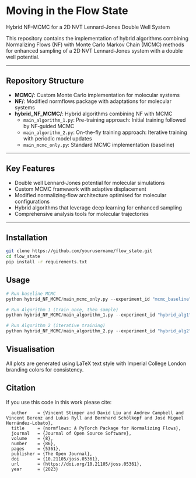 <!-- File: README.md -->

# Moving in the Flow State  
Hybrid NF–MCMC for a 2D NVT Lennard‐Jones Double Well System

This repository contains the implementation of hybrid algorithms combining Normalizing Flows (NF) with Monte Carlo Markov Chain (MCMC) methods for enhanced sampling of a 2D NVT Lennard‐Jones system with a double well potential.

---

## Repository Structure

- **MCMC/**: Custom Monte Carlo implementation for molecular systems  
- **NF/**: Modified normflows package with adaptations for molecular systems  
- **hybrid_NF_MCMC/**: Hybrid algorithms combining NF with MCMC  
  - `main_algorithm_1.py`: Pre-training approach: Initial training followed by NF‐guided MCMC  
  - `main_algorithm_2.py`: On-the-fly training approach: Iterative training with periodic model updates  
  - `main_mcmc_only.py`: Standard MCMC implementation (baseline)

---

## Key Features

- Double well Lennard‐Jones potential for molecular simulations  
- Custom MCMC framework with adaptive displacement  
- Modified normalizing‐flow architecture optimised for molecular configurations  
- Hybrid algorithms that leverage deep learning for enhanced sampling  
- Comprehensive analysis tools for molecular trajectories  

---

## Installation

```bash
git clone https://github.com/yourusername/flow_state.git
cd flow_state
pip install -r requirements.txt
```

## Usage 
```python
# Run baseline MCMC
python hybrid_NF_MCMC/main_mcmc_only.py --experiment_id "mcmc_baseline"

# Run Algorithm 1 (train once, then sample)
python hybrid_NF_MCMC/main_algorithm_1.py --experiment_id "hybrid_alg1"

# Run Algorithm 2 (iterative training)
python hybrid_NF_MCMC/main_algorithm_2.py --experiment_id "hybrid_alg2"
```

## Visualisation
All plots are generated using LaTeX text style with Imperial College London branding colors for consistency.

## Citation
If you use this code in this work please cite:
```@article{Stimper2023, 
  author    = {Vincent Stimper and David Liu and Andrew Campbell and Vincent Berenz and Lukas Ryll and Bernhard Schölkopf and José Miguel Hernández-Lobato}, 
  title     = {normflows: A PyTorch Package for Normalizing Flows}, 
  journal   = {Journal of Open Source Software}, 
  volume    = {8},
  number    = {86}, 
  pages     = {5361}, 
  publisher = {The Open Journal}, 
  doi       = {10.21105/joss.05361}, 
  url       = {https://doi.org/10.21105/joss.05361}, 
  year      = {2023}
